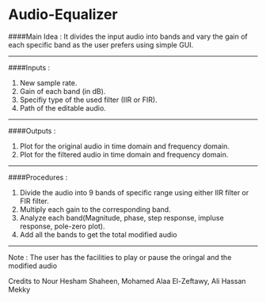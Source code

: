 # Audio-Equalizer

####Main Idea : 
It divides the input audio into bands and vary the gain of each specific band as the user prefers using simple GUI.
**************************************************************************************************
####Inputs : 
1. New sample rate.
2. Gain of each band (in dB). 
3. Specifiy type of the used filter (IIR or FIR).
4. Path of the editable audio.
***************************************************************************************************
####Outputs : 
1. Plot for the original audio in time domain and frequency domain.
2. Plot for the filtered audio in time domain and frequency domain.
***************************************************************************************************
####Procedures : 
1. Divide the audio into 9 bands of specific range using either IIR filter or FIR filter.
2. Multiply each gain to the corresponding band.
3. Analyze each band(Magnitude, phase, step response, impluse response, pole-zero plot).
4. Add all the bands to get the total modified audio
************************************************************************************************
Note : The user has the facilities to play or pause the oringal and the modified audio

Credits to Nour Hesham Shaheen, Mohamed Alaa El-Zeftawy, Ali Hassan Mekky
